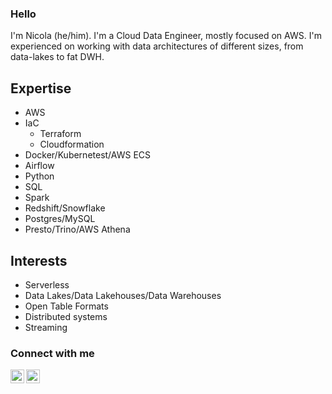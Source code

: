 ### Hello

I'm Nicola (he/him). I'm a Cloud Data Engineer, mostly focused on AWS. I'm experienced on working with data architectures of different sizes, from data-lakes to fat DWH.


## Expertise
* AWS
* IaC
   * Terraform
   * Cloudformation
* Docker/Kubernetest/AWS ECS
* Airflow
* Python
* SQL
* Spark
* Redshift/Snowflake
* Postgres/MySQL
* Presto/Trino/AWS Athena

## Interests
* Serverless
* Data Lakes/Data Lakehouses/Data Warehouses
* Open Table Formats
* Distributed systems
* Streaming


### Connect with me
[<img align="left" alt="nicolacorda | LinkedIn" width="22" src="https://cdn.jsdelivr.net/npm/simple-icons@v3/icons/linkedin.svg" />][linkedin]
[<img align="left" alt="nicorc88 | Twitter" width="22" src="https://cdn.jsdelivr.net/npm/simple-icons@v3/icons/twitter.svg" />][twitter]<br />

[linkedin]: https://www.linkedin.com/in/nicolacorda/
[twitter]: https://twitter.com/nicorc88
